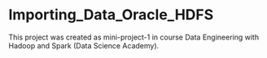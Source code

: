 # Importing_Data_Oracle_HDFS
This project was created as mini-project-1 in course Data Engineering with Hadoop and Spark (Data Science Academy).
